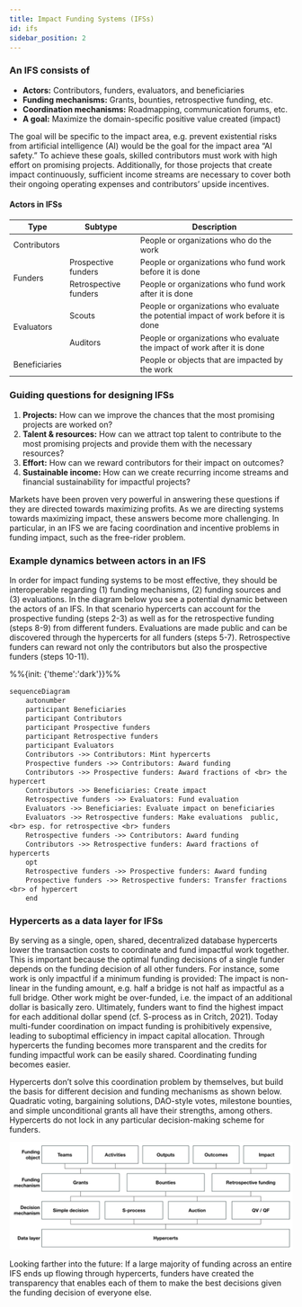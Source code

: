 ```yaml
---
title: Impact Funding Systems (IFSs)
id: ifs
sidebar_position: 2
---
```


### An IFS consists of
- **Actors:** Contributors, funders, evaluators, and beneficiaries
- **Funding mechanisms:** Grants, bounties, retrospective funding, etc.
- **Coordination mechanisms:** Roadmapping, communication forums, etc.
- **A goal:** Maximize the domain-specific positive value created (impact)

The goal will be specific to the impact area, e.g. prevent existential risks from artificial intelligence (AI) would be the goal for the impact area “AI safety.” To achieve these goals, skilled contributors must work with high effort on promising projects. Additionally, for those projects that create impact continuously, sufficient income streams are necessary to cover both their ongoing operating expenses and contributors’ upside incentives.

#### Actors in IFSs
<table class="tg">
<thead>
  <tr>
    <th class="tg-fymr">Type</th>
    <th class="tg-fymr">Subtype</th>
    <th class="tg-fymr">Description</th>
  </tr>
</thead>
<tbody>
  <tr>
    <td class="tg-fymr">Contributors</td>
    <td class="tg-0pky"></td>
    <td class="tg-0pky">People or organizations who do the work</td>
  </tr>
  <tr>
    <td class="tg-fymr" rowspan="2">Funders</td>
    <td class="tg-0pky">Prospective funders</td>
    <td class="tg-0pky">People or organizations who fund work before it is done</td>
  </tr>
  <tr>
    <td class="tg-0pky">Retrospective funders</td>
    <td class="tg-0pky">People or organizations who fund work after it is done</td>
  </tr>
  <tr>
    <td class="tg-fymr" rowspan="2">Evaluators</td>
    <td class="tg-0pky">Scouts</td>
    <td class="tg-0pky">People or organizations who evaluate the potential impact of work before it is done</td>
  </tr>
  <tr>
    <td class="tg-0pky">Auditors</td>
    <td class="tg-0pky">People or organizations who evaluate the impact of work after it is done</td>
  </tr>
  <tr>
    <td class="tg-fymr">Beneficiaries</td>
    <td class="tg-0pky"></td>
    <td class="tg-0pky">People or objects that are impacted by the work</td>
  </tr>
</tbody>
</table>

### Guiding questions for designing IFSs
1. **Projects:** How can we improve the chances that the most promising projects are worked on?
2. **Talent & resources:** How can we attract top talent to contribute to the most promising projects and provide them with the necessary resources?
3. **Effort:** How can we reward contributors for their impact on outcomes?
4. **Sustainable income:** How can we create recurring income streams and financial sustainability for impactful projects?

Markets have been proven very powerful in answering these questions if they are directed towards maximizing profits. As we are directing systems towards maximizing impact, these answers become more challenging. In particular, in an IFS we are facing coordination and incentive problems in funding impact, such as the free-rider problem.

### Example dynamics between actors in an IFS
In order for impact funding systems to be most effective, they should be interoperable regarding (1) funding mechanisms, (2) funding sources and (3) evaluations. In the diagram below you see a potential dynamic between the actors of an IFS. In that scenario hypercerts can account for the prospective funding (steps 2-3) as well as for the retrospective funding (steps 8-9) from different funders. Evaluations are made public and can be discovered through the hypercerts for all funders (steps 5-7). Retrospective funders can reward not only the contributors but also the prospective funders (steps 10-11).

%%{init: {'theme':'dark'}}%%
```mermaid
sequenceDiagram
    autonumber
    participant Beneficiaries
    participant Contributors
    participant Prospective funders
    participant Retrospective funders
    participant Evaluators
    Contributors ->> Contributors: Mint hypercerts
    Prospective funders ->> Contributors: Award funding
    Contributors ->> Prospective funders: Award fractions of <br> the hypercert
    Contributors ->> Beneficiaries: Create impact
    Retrospective funders ->> Evaluators: Fund evaluation
    Evaluators ->> Beneficiaries: Evaluate impact on beneficiaries
    Evaluators ->> Retrospective funders: Make evaluations  public,<br> esp. for retrospective <br> funders
    Retrospective funders ->> Contributors: Award funding
    Contributors ->> Retrospective funders: Award fractions of hypercerts
    opt
    Retrospective funders ->> Prospective funders: Award funding
    Prospective funders ->> Retrospective funders: Transfer fractions <br> of hypercert
    end
```

### Hypercerts as a data layer for IFSs
By serving as a single, open, shared, decentralized database hypercerts lower the transaction costs to coordinate and fund impactful work together. This is important because the optimal funding decisions of a single funder depends on the funding decision of all other funders. For instance, some work is only impactful if a minimum funding is provided: The impact is non-linear in the funding amount, e.g. half a bridge is not half as impactful as a full bridge. Other work might be over-funded, i.e. the impact of an additional dollar is basically zero. Ultimately, funders want to find the highest impact for each additional dollar spend (cf. S-process as in Critch, 2021). Today multi-funder coordination on impact funding is prohibitively expensive, leading to suboptimal efficiency in impact capital allocation.  Through hypercerts the funding becomes more transparent and the credits for funding impactful work can be easily shared. Coordinating funding becomes easier.

Hypercerts don’t solve this coordination problem by themselves, but build the basis for different decision and funding mechanisms as shown below. Quadratic voting, bargaining solutions, DAO-style votes, milestone bounties, and simple unconditional grants all have their strengths, among others. Hypercerts do not lock in any particular decision-making scheme for funders.

![Hypercerts as a data layer for an IFS](../../static/img/hypercert_data_layer.png)

Looking farther into the future: If a large majority of funding across an entire IFS ends up flowing through hypercerts, funders have created the transparency that enables each of them to make the best decisions given the funding decision of everyone else.
